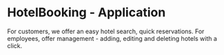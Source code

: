 # HotelBooking - Application
For customers, we offer an easy hotel search, quick reservations. For employees, offer management - adding, editing and deleting hotels with a click.
